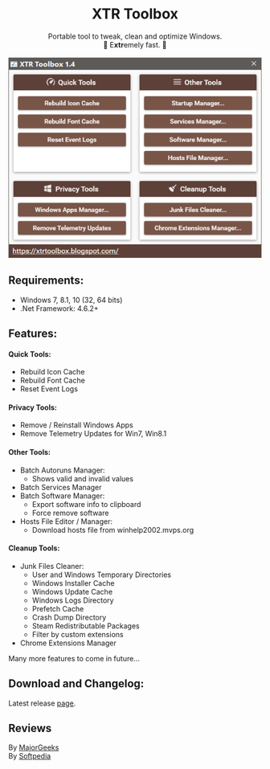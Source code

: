<h1 align="center">
XTR Toolbox
</h1>
<p align="center">
Portable tool to tweak, clean and optimize Windows.
<br>🚀 E<b>xtr</b>emely fast. 🚀
<br>
<br>
<img src="XTR_main_screenshot.png">
</p>

## Requirements:
- Windows 7, 8.1, 10 (32, 64 bits)
- .Net Framework: 4.6.2+

## Features:
#### Quick Tools:
- Rebuild Icon Cache
- Rebuild Font Cache
- Reset Event Logs

#### Privacy Tools:
- Remove / Reinstall Windows Apps
- Remove Telemetry Updates for Win7, Win8.1

#### Other Tools:
- Batch Autoruns Manager:
  - Shows valid and invalid values
- Batch Services Manager
- Batch Software Manager:
  - Export software info to clipboard
  - Force remove software
- Hosts File Editor / Manager:
  - Download hosts file from winhelp2002.mvps.org

#### Cleanup Tools: 
- Junk Files Cleaner:
  - User and Windows Temporary Directories
  - Windows Installer Cache
  - Windows Update Cache
  - Windows Logs Directory
  - Prefetch Cache
  - Crash Dump Directory
  - Steam Redistributable Packages
  - Filter by custom extensions
- Chrome Extensions Manager

Many more features to come in future...

## Download and Changelog:
Latest release [page](https://github.com/Zeeex/XTR-Toolbox/releases/latest).

## Reviews
By [MajorGeeks](http://www.majorgeeks.com/files/details/xtr_toolbox.html) </br>
By [Softpedia](http://www.softpedia.com/get/PORTABLE-SOFTWARE/System/System-Enhancements/XTR-Toolbox.shtml)
